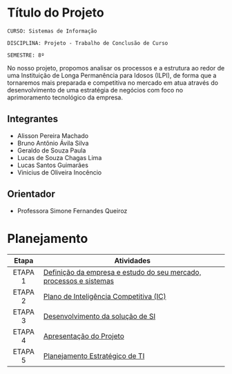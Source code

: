 # Título do Projeto

`CURSO: Sistemas de Informação`

`DISCIPLINA: Projeto - Trabalho de Conclusão de Curso`

`SEMESTRE: 8º`

No nosso projeto, propomos analisar os processos e a estrutura ao redor de uma Instituição de Longa Permanência para Idosos (ILPI), de forma que a tornaremos mais preparada e competitiva no mercado em atua através do desenvolvimento de uma estratégia de negócios com foco no aprimoramento tecnológico da empresa.


## Integrantes

* Alisson Pereira Machado
* Bruno Antônio Ávila Silva
* Geraldo de Souza Paula
* Lucas de Souza Chagas Lima
* Lucas Santos Guimarães
* Vinicius de Oliveira Inocêncio



## Orientador

* Professora Simone Fernandes Queiroz


# Planejamento

| Etapa         | Atividades |
|  :----:   | ----------- |
| ETAPA 1         |[Definição da empresa e estudo do seu mercado, processos e sistemas](docs/docs/Definicao-da-empresa-e-estudo-do-seu-mercado-processos-e-sistemas.md) <br> |
| ETAPA 2         |[Plano de Inteligência Competitiva (IC)](docs/Plano-de-Inteligencia-Competitiva.md) <br> |
| ETAPA 3         |[Desenvolvimento da solução de SI](docs/Desenvolvimento-da-solucao-de-SI.md) |
| ETAPA 4        |[Apresentação do Projeto](docs/Apresentacao-do-Projeto.md) <br>  |
| ETAPA 5        |[Planejamento Estratégico de TI](docs/Planejamento-Estrategico-de-TI.md) <br>  |
